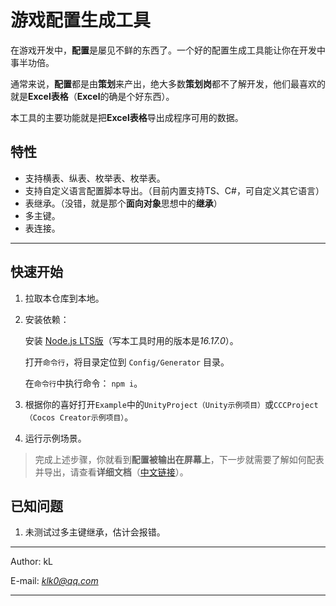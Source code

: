 # 游戏配置生成工具

在游戏开发中，**配置**是屡见不鲜的东西了。一个好的配置生成工具能让你在开发中事半功倍。

通常来说，**配置**都是由**策划**来产出，绝大多数**策划岗**都不了解开发，他们最喜欢的就是**Excel表格**（**Excel**的确是个好东西）。

本工具的主要功能就是把**Excel表格**导出成程序可用的数据。

## 特性
- 支持横表、纵表、枚举表、枚举表。
- 支持自定义语言配置脚本导出。（目前内置支持TS、C#，可自定义其它语言）
- 表继承。（没错，就是那个**面向对象**思想中的**继承**）
- 多主键。
- 表连接。

---

## 快速开始

1. 拉取本仓库到本地。
2. 安装依赖：

    安装 [Node.js LTS版](https://nodejs.org/en/)（写本工具时用的版本是*16.17.0*）。

    打开`命令行`，将目录定位到 `Config/Generator` 目录。

    在`命令行`中执行命令： `npm i`。

3. 根据你的喜好打开`Example`中的`UnityProject（Unity示例项目）`或`CCCProject（Cocos Creator示例项目）`。
4. 运行示例场景。

> 完成上述步骤，你就看到**配置被输出在屏幕上**，下一步就需要了解如何配表并导出，请查看**详细文档**（[中文链接](https://github.com/gh-kL/GameConfig/blob/main/Config/README.MD)）。

## 已知问题

1. 未测试过多主键继承，估计会报错。

---

Author: kL

E-mail: *klk0@qq.com*

---

